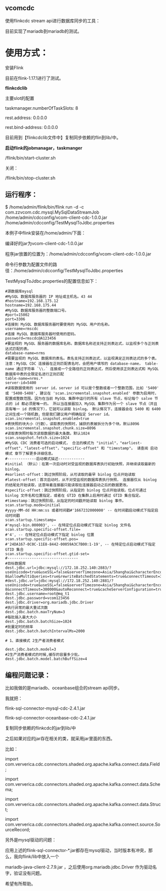 ## vcomcdc

 使用flinkcdc stream api进行数据库同步的工具：

目前实现了mariadb到mariadb的测试。



# 使用方式：



安装Flink

目前在flink-1.17.1进行了测试。

**flinkcdclib**

主要slot的配置

taskmanager.numberOfTaskSlots: 8

rest.address: 0.0.0.0

rest.bind-address: 0.0.0.0

目前用到【flinkcdclib文件中】复制同步依赖的flin到lib/中。



**启动flink的jobmanagar，taskmanger**

/flink/bin/start-cluster.sh

关闭：

/flink/bin/stop-cluster.sh





## 运行程序：

$ /home/admin/flink/bin/flink run -d -c com.zzvcom.cdc.mysql.MySqlDataStreamJob /home/admin/cdcconfig/vcom-client-cdc-1.0.0.jar /home/admin/cdcconfig/TestMysqlToJdbc.properties



本例子中flink安装在/home/admin/下面：

编译好的jar为vcom-client-cdc-1.0.0.jar 

程序jar放置的位置为：/home/admin/cdcconfig/vcom-client-cdc-1.0.0.jar

命令行参数为配置文件的路径：/home/admin/cdcconfig/TestMysqlToJdbc.properties





TestMysqlToJdbc.properties的配置信息如下：

```
#源数据库mysql
#MySQL 数据库服务器的 IP 地址或主机名。43 44
#hostname=192.168.175.12
hostname=192.168.175.44
#MySQL 数据库服务器的整数端口号。
#port=15002
port=3306
#连接到 MySQL 数据库服务器时要使用的 MySQL 用户的名称。
username=rmscdc
#连接 MySQL 数据库服务器时使用的密码。
password=rmscdc@A123456
#要监视的 MySQL 服务器的数据库名称。数据库名称还支持正则表达式，以监视多个与正则表达式匹配的表。
database-name=nrms
#需要监视的 MySQL 数据库的表名。表名支持正则表达式，以监视满足正则表达式的多个表。注意：MySQL CDC 连接器在正则匹配表名时，会把用户填写的 database-name， table-name 通过字符串 `\\.` 连接成一个全路径的正则表达式，然后使用该正则表达式和 MySQL 数据库中表的全限定名进行正则匹配
table-name=nrms.*
server-id=5400
#读取数据使用的 server id，server id 可以是个整数或者一个整数范围，比如 '5400' 或 '5400-5408', 建议在 'scan.incremental.snapshot.enabled' 参数为启用时，配置成整数范围。因为在当前 MySQL 集群中运行的所有 slave 节点，标记每个 salve 节点的 id 都必须是唯一的。 所以当连接器加入 MySQL 集群作为另一个 slave 节点（并且具有唯一 id 的情况下），它就可以读取 binlog。 默认情况下，连接器会在 5400 和 6400 之间生成一个随机数，但是我们建议用户明确指定 Server id。
scan.incremental.snapshot.enabled=true
#表快照的块大小（行数），读取表的快照时，捕获的表被拆分为多个块。默认8096
scan.incremental.snapshot.chunk.size=8096
#读取表快照时每次读取数据的最大条数。默认1024
scan.snapshot.fetch.size=1024
#MySQL CDC 消费者可选的启动模式， 合法的模式为 "initial"，"earliest-offset"，"latest-offset"，"specific-offset" 和 "timestamp"。 请查阅 启动模式 章节了解更多详细信息。
#-------------启动模式描述------------
#initial （默认）：在第一次启动时对受监视的数据库表执行初始快照，并继续读取最新的 binlog。
#earliest-offset：跳过快照阶段，从可读取的最早 binlog 位点开始读取
#latest-offset：首次启动时，从不对受监视的数据库表执行快照， 连接器仅从 binlog 的结尾处开始读取，这意味着连接器只能读取在连接器启动之后的数据更改。
#specific-offset：跳过快照阶段，从指定的 binlog 位点开始读取。位点可通过 binlog 文件名和位置指定，或者在 GTID 在集群上启用时通过 GTID 集合指定。
#timestamp：跳过快照阶段，从指定的时间戳开始读取 binlog 事件。
scan.startup.mode=initial
#yyyy-MM-dd HH:mm:ss 或者时间戳#'1667232000000' -- 在时间戳启动模式下指定启动时间戳
scan.startup.timestamp=
#'mysql-bin.000003', -- 在特定位点启动模式下指定 binlog 文件名
scan.startup.specific-offset.file=
#'4', -- 在特定位点启动模式下指定 binlog 位置
scan.startup.specific-offset.pos=
#'24DA167-0C0C-11E8-8442-00059A3C7B00:1-19', -- 在特定位点启动模式下指定 GTID 集合
scan.startup.specific-offset.gtid-set=
#--------------------------------
#目标数据库
dest.jdbc.url=jdbc:mysql://172.18.252.140:2883/?useUnicode=true&useSSL=false&serverTimezone=Asia/Shanghai&characterEncoding=utf-8&allowMultiQueries=true&rewriteBatchedStatements=true&connectTimeout=300000&autoReconnect=true
#dest.jdbc.url=jdbc:mysql://172.18.252.140:2881/?useUnicode=true&useSSL=false&serverTimezone=Asia/Shanghai&characterEncoding=utf-8&connectTimeout=300000&autoReconnect=true&cacheServerConfiguration=true&useServerPrepStmts=true&cachePrepStmts=true&rewriteBatchedStatements=true&useBatchMultiSend=true&useBatchMultiSendNumber=1000
dest.jdbc.username=root@mq_t1
dest.jdbc.password=vcom123456
dest.jdbc.driver=org.mariadb.jdbc.Driver
#执行异常的最大重试次数
dest.jdbc.batch.maxTryNum=3
#每批插入最大大小
dest.jdbc.batch.batchSize=1024
#批量定时的频率
dest.jdbc.batch.batchIntervalMs=2000

# 1、直接模式 2生产者消费者模式

dest.jdbc.batch.model=3
#2生产消费者模式的时候,缓存的容量多少批。
dest.jdbc.batch.model.batchBuffSize=4

```







## **编程问题记录：**

比如我做的是mariadb、oceanbase组合的stream api同步。

我就把：

flink-sql-connector-mysql-cdc-2.4.1.jar

flink-sql-connector-oceanbase-cdc-2.4.1.jar

复制同步依赖的flinkcdc的jar到lib/中

之后如果对应的jar存在相关的类，就采用jar里面的东西。

比如：

import com.ververica.cdc.connectors.shaded.org.apache.kafka.connect.data.Field;

import com.ververica.cdc.connectors.shaded.org.apache.kafka.connect.data.Schema;

import com.ververica.cdc.connectors.shaded.org.apache.kafka.connect.data.Struct;

import com.ververica.cdc.connectors.shaded.org.apache.kafka.connect.source.SourceRecord;

另外是mysql驱动的问题：

应用上述的flink-sql-connector-*.jar都存在mysql驱动，当时版本有冲突，那么，我向flink/lib中放入一个

mariadb-java-client-2.7.9.jar ，之后使用org.mariadb.jdbc.Driver 作为驱动名字，验证没有问题。

希望有所帮助。
